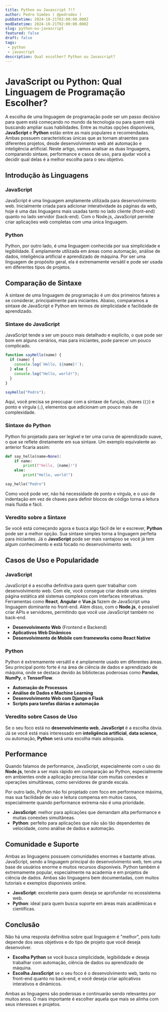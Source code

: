 ```yaml
---
title: Python ou Javascript ?!?
author: Pedro Simões ( @pedrodev )
pubDatetime: 2024-10-21T02:00:00.000Z
modDatetime: 2024-10-21T02:00:00.000Z
slug: python-ou-javascript
featured: false
draft: false
tags:
 - python
 - javascript
description: Qual escolher? Python ou Javascript?
---
```


# JavaScript ou Python: Qual Linguagem de Programação Escolher?

A escolha de uma linguagem de programação pode ser um passo decisivo para quem está começando no mundo da tecnologia ou para quem está buscando ampliar suas habilidades. Entre as muitas opções disponíveis, **JavaScript** e **Python** estão entre as mais populares e recomendadas. Ambas possuem características únicas que as tornam atraentes para diferentes projetos, desde desenvolvimento web até automação e inteligência artificial. Neste artigo, vamos analisar as duas linguagens, comparando sintaxe, performance e casos de uso, para ajudar você a decidir qual delas é a melhor escolha para o seu objetivo.

## Introdução às Linguagens

### JavaScript
JavaScript é uma linguagem amplamente utilizada para desenvolvimento web. Inicialmente criada para adicionar interatividade às páginas da web, hoje é uma das linguagens mais usadas tanto no lado cliente (front-end) quanto no lado servidor (back-end). Com o Node.js, JavaScript permite criar aplicações web completas com uma única linguagem.

### Python
Python, por outro lado, é uma linguagem conhecida por sua simplicidade e legibilidade. É amplamente utilizada em áreas como automação, análise de dados, inteligência artificial e aprendizado de máquina. Por ser uma linguagem de propósito geral, ela é extremamente versátil e pode ser usada em diferentes tipos de projetos.

## Comparação de Sintaxe

A sintaxe de uma linguagem de programação é um dos primeiros fatores a se considerar, principalmente para iniciantes. Abaixo, comparamos a sintaxe de JavaScript e Python em termos de simplicidade e facilidade de aprendizado.

### Sintaxe do JavaScript
JavaScript tende a ser um pouco mais detalhado e explícito, o que pode ser bom em alguns cenários, mas para iniciantes, pode parecer um pouco complicado.

```javascript
function sayHello(name) {
  if (name) {
    console.log(`Hello, ${name}!`);
  } else {
    console.log("Hello, world!");
  }
}

sayHello("Pedro");
```

Aqui, você precisa se preocupar com a sintaxe de função, chaves (`{}`) e ponto e vírgula (`;`), elementos que adicionam um pouco mais de complexidade.

### Sintaxe do Python
Python foi projetado para ser legível e ter uma curva de aprendizado suave, o que se reflete diretamente em sua sintaxe. Um exemplo equivalente ao anterior ficaria assim:

```python
def say_hello(name=None):
    if name:
        print(f"Hello, {name}!")
    else:
        print("Hello, world!")

say_hello("Pedro")
```

Como você pode ver, não há necessidade de ponto e vírgula, e o uso de indentação em vez de chaves para definir blocos de código torna a leitura mais fluida e fácil.

### Veredito sobre a Sintaxe
Se você está começando agora e busca algo fácil de ler e escrever, **Python** pode ser a melhor opção. Sua sintaxe simples torna a linguagem perfeita para iniciantes. Já o **JavaScript** pode ser mais vantajoso se você já tem algum conhecimento e está focado no desenvolvimento web.

## Casos de Uso e Popularidade

### JavaScript
JavaScript é a escolha definitiva para quem quer trabalhar com desenvolvimento web. Com ele, você consegue criar desde uma simples página estática até sistemas complexos com interfaces interativas. Ferramentas como **React**, **Angular** e **Vue.js** fazem de JavaScript uma linguagem dominante no front-end. Além disso, com o **Node.js**, é possível criar APIs e servidores, permitindo que você use JavaScript também no back-end.

- **Desenvolvimento Web** (Frontend e Backend)
- **Aplicativos Web Dinâmicos**
- **Desenvolvimento de Mobile com frameworks como React Native**

### Python
Python é extremamente versátil e é amplamente usado em diferentes áreas. Seu principal ponto forte é na área de ciência de dados e aprendizado de máquina, onde se destaca devido às bibliotecas poderosas como **Pandas**, **NumPy**, e **TensorFlow**.

- **Automação de Processos**
- **Análise de Dados e Machine Learning**
- **Desenvolvimento Web com Django e Flask**
- **Scripts para tarefas diárias e automação**

### Veredito sobre Casos de Uso
Se o seu foco está no **desenvolvimento web**, **JavaScript** é a escolha óbvia. Já se você está mais interessado em **inteligência artificial**, **data science**, ou automação, **Python** será uma escolha mais adequada.

## Performance

Quando falamos de performance, JavaScript, especialmente com o uso do **Node.js**, tende a ser mais rápido em comparação ao Python, especialmente em ambientes onde a aplicação precisa lidar com muitas conexões e operações simultâneas, como servidores de grande escala. 

Por outro lado, Python não foi projetado com foco em performance máxima, mas sua facilidade de uso e leitura compensa em muitos casos, especialmente quando performance extrema não é uma prioridade.

- **JavaScript**: melhor para aplicações que demandam alta performance e muitas conexões simultâneas.
- **Python**: perfeito para aplicações que não são tão dependentes de velocidade, como análise de dados e automação.

## Comunidade e Suporte

Ambas as linguagens possuem comunidades enormes e bastante ativas. JavaScript, sendo a linguagem principal do desenvolvimento web, tem uma base de usuários enorme e muitos recursos disponíveis. Python também é extremamente popular, especialmente na academia e em projetos de ciência de dados. Ambas são linguagens bem documentadas, com muitos tutoriais e exemplos disponíveis online.

- **JavaScript**: excelente para quem deseja se aprofundar no ecossistema web.
- **Python**: ideal para quem busca suporte em áreas mais acadêmicas e científicas.

## Conclusão

Não há uma resposta definitiva sobre qual linguagem é "melhor", pois tudo depende dos seus objetivos e do tipo de projeto que você deseja desenvolver.

- **Escolha Python** se você busca simplicidade, legibilidade e deseja trabalhar com automação, ciência de dados ou aprendizado de máquina.
- **Escolha JavaScript** se o seu foco é o desenvolvimento web, tanto no front-end quanto no back-end, e você deseja criar aplicativos interativos e dinâmicos.

Ambas as linguagens são poderosas e continuarão sendo relevantes por muitos anos. O mais importante é escolher aquela que mais se alinha com seus interesses e projetos.